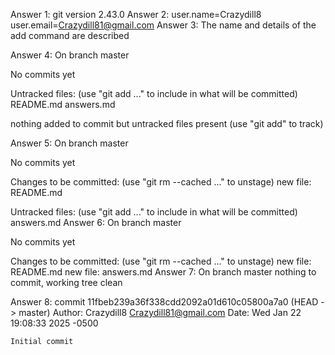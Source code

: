 Answer 1: git version 2.43.0
Answer 2: user.name=Crazydill8 
user.email=Crazydill81@gmail.com
Answer 3: The name and details of the add command are described

Answer 4:
On branch master

No commits yet

Untracked files:
  (use "git add <file>..." to include in what will be committed)
        README.md
        answers.md

nothing added to commit but untracked files present (use "git add" to track)

Answer 5:
On branch master

No commits yet

Changes to be committed:
  (use "git rm --cached <file>..." to unstage)
        new file:   README.md

Untracked files:
  (use "git add <file>..." to include in what will be committed)
        answers.md
Answer 6:
On branch master

No commits yet

Changes to be committed:
  (use "git rm --cached <file>..." to unstage)
        new file:   README.md
        new file:   answers.md
Answer 7:
On branch master
nothing to commit, working tree clean

Answer 8: 
commit 11fbeb239a36f338cdd2092a01d610c05800a7a0 (HEAD -> master)
Author: Crazydill8 <Crazydill81@gmail.com>
Date:   Wed Jan 22 19:08:33 2025 -0500

    Initial commit